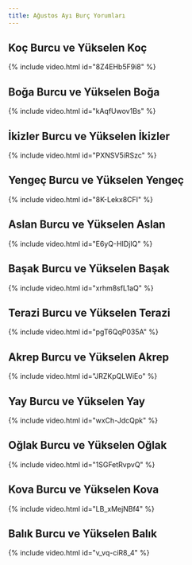 ```yaml
---
title: Ağustos Ayı Burç Yorumları
---
```


## Koç Burcu ve Yükselen Koç

{% include video.html id="8Z4EHb5F9i8" %}

## Boğa Burcu ve Yükselen Boğa

{% include video.html id="kAqfUwov1Bs" %}

## İkizler Burcu ve Yükselen İkizler

{% include video.html id="PXNSV5iRSzc" %}

## Yengeç Burcu ve Yükselen Yengeç

{% include video.html id="8K-Lekx8CFI" %}

## Aslan Burcu ve Yükselen Aslan

{% include video.html id="E6yQ-HIDjIQ" %}

## Başak Burcu ve Yükselen Başak

{% include video.html id="xrhm8sfL1aQ" %}

## Terazi Burcu ve Yükselen Terazi

{% include video.html id="pgT6QqP035A" %}

## Akrep Burcu ve Yükselen Akrep

{% include video.html id="JRZKpQLWiEo" %}

## Yay Burcu ve Yükselen Yay

{% include video.html id="wxCh-JdcQpk" %}

## Oğlak Burcu ve Yükselen Oğlak

{% include video.html id="1SGFetRvpvQ" %}

## Kova Burcu ve Yükselen Kova

{% include video.html id="LB_xMejNBf4" %}

## Balık Burcu ve Yükselen Balık

{% include video.html id="v_vq-ciR8_4" %}
